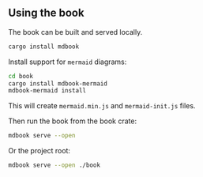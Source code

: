 ## Using the book

The book can be built and served locally.
```sh
cargo install mdbook
```
Install support for `mermaid` diagrams:
```sh
cd book
cargo install mdbook-mermaid
mdbook-mermaid install
```
This will create `mermaid.min.js` and `mermaid-init.js` files.

Then run the book from the book crate:
```sh
mdbook serve --open
```
Or the project root:
```sh
mdbook serve --open ./book
```
